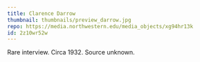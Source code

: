 ```yaml
---
title: Clarence Darrow
thumbnail: thumbnails/preview_darrow.jpg
repo: https://media.northwestern.edu/media_objects/xg94hr13k
id: 2z10wr52w
---
```

Rare interview. Circa 1932. Source unknown.
